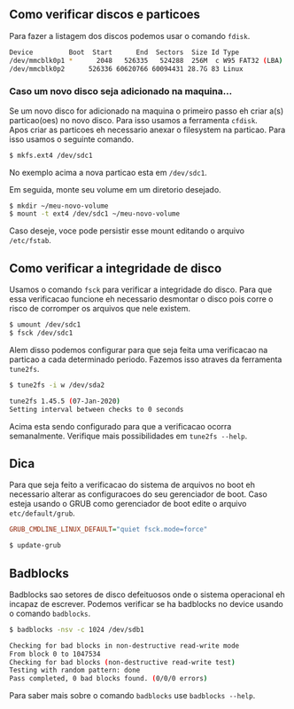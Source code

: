 ## Como verificar discos e particoes
Para fazer a listagem dos discos podemos usar o comando `fdisk`.  
```sh
Device         Boot  Start      End  Sectors  Size Id Type
/dev/mmcblk0p1 *      2048   526335   524288  256M  c W95 FAT32 (LBA)
/dev/mmcblk0p2      526336 60620766 60094431 28.7G 83 Linux
```  
  
### Caso um novo disco seja adicionado na maquina...
Se um novo disco for adicionado na maquina o primeiro passo eh criar a(s) particao(oes) no novo disco. Para isso usamos a ferramenta `cfdisk`.  
Apos criar as particoes eh necessario anexar o filesystem na particao. Para isso usamos o seguinte comando.  
```sh
$ mkfs.ext4 /dev/sdc1
```  
No exemplo acima a nova particao esta em `/dev/sdc1`.  
  
Em seguida, monte seu volume em um diretorio desejado.  
```sh
$ mkdir ~/meu-novo-volume
$ mount -t ext4 /dev/sdc1 ~/meu-novo-volume  
```  
Caso deseje, voce pode persistir esse mount editando o arquivo `/etc/fstab`.  
  
## Como verificar a integridade de disco
Usamos o comando `fsck` para verificar a integridade do disco. Para que essa verificacao funcione eh necessario desmontar o disco pois corre o risco de corromper os arquivos que nele existem.  
```sh
$ umount /dev/sdc1
$ fsck /dev/sdc1
```  
  
Alem disso podemos configurar para que seja feita uma verificacao na particao a cada determinado periodo. Fazemos isso atraves da ferramenta `tune2fs`.  
```sh
$ tune2fs -i w /dev/sda2

tune2fs 1.45.5 (07-Jan-2020)
Setting interval between checks to 0 seconds
```  
Acima esta sendo configurado para que a verificacao ocorra semanalmente. Verifique mais possibilidades em `tune2fs --help`.  

## **Dica**
Para que seja feito a verificacao do sistema de arquivos no boot eh necessario alterar as configuracoes do seu gerenciador de boot. Caso esteja usando o GRUB como gerenciador de boot edite o arquivo `etc/default/grub`.  
```cfg
GRUB_CMDLINE_LINUX_DEFAULT="quiet fsck.mode=force"
```  
```sh
$ update-grub
```  
  
## Badblocks
Badblocks sao setores de disco defeituosos onde o sistema operacional eh incapaz de escrever. Podemos verificar se ha badblocks no device usando o comando `badblocks`.  
```sh
$ badblocks -nsv -c 1024 /dev/sdb1

Checking for bad blocks in non-destructive read-write mode
From block 0 to 1047534
Checking for bad blocks (non-destructive read-write test)
Testing with random pattern: done                                                 
Pass completed, 0 bad blocks found. (0/0/0 errors)
```  
Para saber mais sobre o comando `badblocks` use `badblocks --help`.  